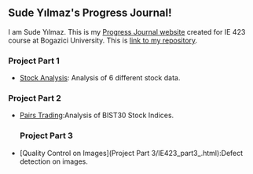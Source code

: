 ## Sude Yılmaz's Progress Journal!

I am Sude Yılmaz. This is my [Progress Journal website](https://bu-ie-423.github.io/fall-23-sudeyilmaz/) created for IE 423 course at Bogazici University.
This is [link to my repository](https://github.com/BU-IE-423/fall-23-sudeyilmaz).

### Project Part 1
* [Stock Analysis](https://bu-ie-423.github.io/fall-23-sudeyilmaz/IE423_Project_Part1_final.html): Analysis of 6 different stock data. 

### Project Part 2
* [Pairs Trading](https://bu-ie-423.github.io/fall-23-sudeyilmaz/project_part2_IE423.html):Analysis of BIST30 Stock Indices.

  ### Project Part 3
* [Quality Control on Images](Project Part 3/IE423_part3_.html):Defect detection on images.


